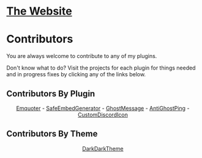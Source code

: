 # [The Website](https://khub.kyza.gq/)

# Contributors

You are always welcome to contribute to any of my plugins.

Don't know what to do? Visit the projects for each plugin for things needed and in progress fixes by clicking any of the links below.

## Contributors By Plugin

<p align="center">
  <a href="https://github.com/KyzaGitHub/Khub/projects/2#column-6566127">Emquoter</a> - 
  <a href="https://github.com/KyzaGitHub/Khub/projects/3#column-6566129">SafeEmbedGenerator</a> - 
  <a href="https://github.com/KyzaGitHub/Khub/projects/5#column-6566248">GhostMessage</a> - 
  <a href="https://github.com/KyzaGitHub/Khub/projects/4#column-6566147">AntiGhostPing</a> - 
  <a href="https://github.com/KyzaGitHub/Khub/projects/6#column-6566258">CustomDiscordIcon</a>
</p>

## Contributors By Theme

<p align="center">
  <a href="https://github.com/KyzaGitHub/Khub/projects/7#column-6597769">DarkDarkTheme</a>
</p>
